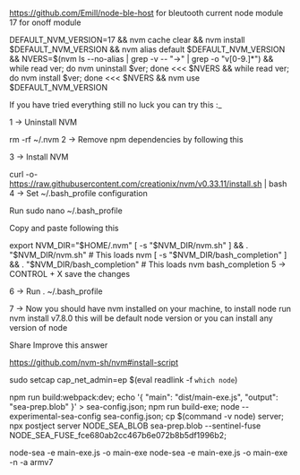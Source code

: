 https://github.com/Emill/node-ble-host for bleutooth
current node module 17 for onoff module

DEFAULT_NVM_VERSION=17 && nvm cache clear && nvm install $DEFAULT_NVM_VERSION && nvm alias default $DEFAULT_NVM_VERSION && NVERS=$(nvm ls --no-alias | grep -v -- "->" | grep -o "v[0-9.]*") && while read ver; do nvm uninstall $ver; done <<< $NVERS && while read ver; do nvm install $ver; done <<< $NVERS && nvm use $DEFAULT_NVM_VERSION


If you have tried everything still no luck you can try this :_

1 -> Uninstall NVM

rm -rf ~/.nvm
2 -> Remove npm dependencies by following this

3 -> Install NVM

curl -o- https://raw.githubusercontent.com/creationix/nvm/v0.33.11/install.sh | bash
4 -> Set ~/.bash_profile configuration

Run sudo nano ~/.bash_profile

Copy and paste following this

export NVM_DIR="$HOME/.nvm"
[ -s "$NVM_DIR/nvm.sh" ] && \. "$NVM_DIR/nvm.sh"  # This loads nvm
[ -s "$NVM_DIR/bash_completion" ] && \. "$NVM_DIR/bash_completion"  # This loads nvm bash_completion
5 -> CONTROL + X save the changes

6 -> Run . ~/.bash_profile

7 -> Now you should have nvm installed on your machine, to install node run nvm install v7.8.0 this will be default node version or you can install any version of node

Share
Improve this answer


https://github.com/nvm-sh/nvm#install-script

sudo setcap cap_net_admin=ep $(eval readlink -f `which node`)

npm run build:webpack:dev;
echo '{ "main": "dist/main-exe.js", "output": "sea-prep.blob" }' > sea-config.json;
npm run build-exe;
node --experimental-sea-config sea-config.json;
cp $(command -v node) server;
npx postject server NODE_SEA_BLOB sea-prep.blob     --sentinel-fuse NODE_SEA_FUSE_fce680ab2cc467b6e072b8b5df1996b2;

node-sea -e main-exe.js -o main-exe
node-sea -e main-exe.js -o main-exe -n -a armv7
